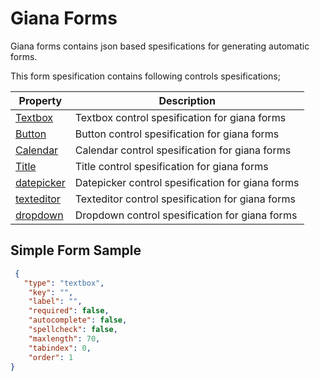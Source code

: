 # Giana Forms
Giana forms contains json based spesifications for generating automatic forms.





This form spesification contains following controls spesifications;

Property  | Description
---       | ---
[Textbox](https://github.com/selimtan/gianaForms/tree/master/textbox)           | Textbox control spesification for giana forms
[Button](https://github.com/selimtan/gianaForms/tree/master/button)     | Button control spesification for giana forms
[Calendar](https://github.com/selimtan/gianaForms/tree/master/calendar)         | Calendar control spesification for giana forms
[Title](https://github.com/selimtan/gianaForms/tree/master/title)         | Title control spesification for giana forms
[datepicker](https://github.com/angular/angular-cli/wiki/generate-interface) | Datepicker control spesification for giana forms
[texteditor](https://github.com/angular/angular-cli/wiki/generate-enum)           | Texteditor control spesification for giana forms
[dropdown](https://github.com/angular/angular-cli/wiki/generate-module)       | Dropdown control spesification for giana forms


## Simple Form Sample


```json
 {
   "type": "textbox",
    "key": "",
    "label": "",
    "required": false,
    "autocomplete": false,
    "spellcheck": false,
    "maxlength": 70,
    "tabindex": 0,
    "order": 1
}
```